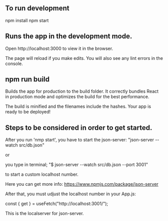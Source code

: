 ## To run development
npm install
npm start

## Runs the app in the development mode.
Open http://localhost:3000 to view it in the browser.

The page will reload if you make edits.
You will also see any lint errors in the console.

## npm run build
Builds the app for production to the build folder.
It correctly bundles React in production mode and optimizes the build for the best performance.

The build is minified and the filenames include the hashes.
Your app is ready to be deployed!


## Steps to be considered in order to get started.

After you run 'nmp start', you have to start the json-server: 
"json-server --watch src/db.json"

or

you type in terminal;
"$ json-server --watch src/db.json --port 3001"

to start a custom localhost number.

Here you can get more info:
https://www.npmjs.com/package/json-server

After that, you must udjust the localhost number in your App.js:

  const { get } = useFetch("http://localhost:3001/");

  This is the localserver for json-server.